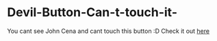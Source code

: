 # Devil-Button-Can-t-touch-it-

You cant see John Cena and cant touch this button :D
Check it out [here](https://anirban-dutta-da6b88.netlify.app/)
